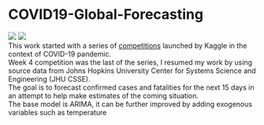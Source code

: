 # COVID19-Global-Forecasting
![](https://img.shields.io/badge/Code-Python-informational?style=flat&logo=<LOGO_NAME>&logoColor=white&color=bc2b7b)  ![](https://img.shields.io/badge/Framework-JupyterNotebook-informational?style=flat&logo=<LOGO_NAME>&logoColor=white&color=bc2b7b)  
This work started with a series of [competitions](https://www.kaggle.com/c/covid19-global-forecasting-week-1) launched by Kaggle in the context of COVID-19 pandemic.  
Week 4 competition was the last of the series, I resumed my work by using source data from Johns Hopkins University Center for Systems Science and Engineering (JHU CSSE).  
The goal is to forecast confirmed cases and fatalities for the next 15 days in an attempt to help make estimates of the coming situation.  
The base model is ARIMA, it can be further improved by adding exogenous variables such as temperature
